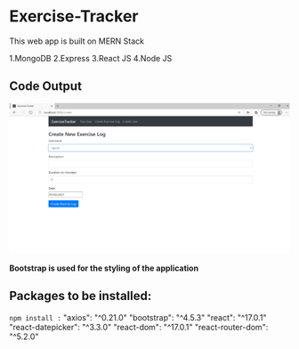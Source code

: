 # Exercise-Tracker
This web app is built on MERN Stack

1.MongoDB 2.Express 3.React JS 4.Node JS

## Code Output
[![Excercise Tracker](/ExcerciseTracker.png)]()

**Bootstrap is used for the styling of the application**

## Packages to be installed:

`npm install :`
"axios": "^0.21.0"
"bootstrap": "^4.5.3"
"react": "^17.0.1"
"react-datepicker": "^3.3.0"
"react-dom": "^17.0.1"
"react-router-dom": "^5.2.0"
